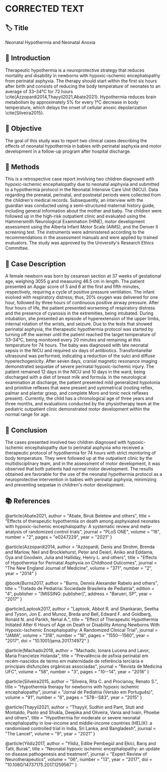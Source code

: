 # CORRECTED TEXT

## 🏷️ Title
Neonatal Hypothermia and Neonatal Anoxia

## 📄 Introduction
Therapeutic hypothermia is a neuroprotective strategy that reduces mortality and disability in newborns with hypoxic-ischemic encephalopathy from perinatal asphyxia. The therapy should start within the first six hours after birth and consists of reducing the body temperature of neonates to an average of 33–34°C for 72 hours \cite{Azzopardi2014,Thayyil2021,Abate2021}. Hypothermia reduces brain metabolism by approximately 5% for every 1°C decrease in body temperature, which delays the onset of cellular anoxic depolarization \cite{Silveira2015}.

## 📄 Objective
The goal of this study was to report two clinical cases describing the effects of neonatal hypothermia in babies with perinatal asphyxia and motor development in a follow-up program after hospital discharge.

## 📄 Methods
This is a retrospective case report involving two children diagnosed with hypoxic-ischemic encephalopathy due to neonatal asphyxia and submitted to a hypothermia protocol in the Neonatal Intensive Care Unit (NICU). Data regarding the prenatal, perinatal, and postnatal periods were collected from the children's medical records. Subsequently, an interview with the guardian was conducted using a semi-structured maternal history guide, including general information about the mother and baby. The children were followed up in the high-risk outpatient clinic and evaluated using the Hammersmith Neurological Examination (HINE), motor development assessment using the Alberta Infant Motor Scale (AIMS), and the Denver II screening test. The instruments were administered according to the recommendations in the assessment manuals and were applied by trained evaluators. The study was approved by the University's Research Ethics Committee.

## 📄 Case Description
A female newborn was born by cesarean section at 37 weeks of gestational age, weighing 3055 g and measuring 46.5 cm in length. The patient presented an Apgar score of 5 and 6 at the first and fifth minutes, respectively, requiring a cycle of positive pressure ventilation. The infant evolved with respiratory distress; thus, 20% oxygen was delivered for one hour, followed by three hours of continuous positive airway pressure. After four hours of life, the patient presented worsening of respiratory distress and the presence of cyanosis in the extremities, being intubated. During intubation, she presented an episode of hyperextension of the upper limbs, internal rotation of the wrists, and seizure. Due to the tests that showed perinatal asphyxia, the therapeutic hypothermia protocol was started by turning off the warmer until the patient reached the target temperature of 33–34°C, being monitored every 20 minutes and remaining at this temperature for 74 hours. The baby was diagnosed with late neonatal sepsis in the NICU and required six days of antibiotics. Transfontanellar ultrasound was performed, indicating a reduction of the sulci and diffuse hyperechogenicity. After seven days, cranial magnetic resonance imaging demonstrated sequelae of severe perinatal hypoxic-ischemic injury. The patient remained 12 days in the NICU and 10 days in the ward, being discharged with a diet of breast milk and formula. In the neurological examination at discharge, the patient presented mild generalized hypotonia and primitive reflexes that were present and symmetrical (rooting reflex, palmar and plantar grasp, and complete Moro and tonic neck reflexes present). Currently, the child has a chronological age of three years and three months, and evaluations conducted by the physiotherapy team at the pediatric outpatient clinic demonstrated motor development within the normal range for age.

## 📄 Conclusion
The cases presented involved two children diagnosed with hypoxic-ischemic encephalopathy due to perinatal asphyxia who received a therapeutic protocol of hypothermia for 74 hours with strict monitoring of body temperature. They were followed up at the outpatient clinic by the multidisciplinary team, and in the assessment of motor development, it was observed that both patients had normal motor development. The results obtained are favorable for the use of the neonatal hypothermia protocol as a neuroprotective intervention in babies with perinatal asphyxia, minimizing and preventing sequelae in children's motor development.

## 📚 References
@article{Abate2021,
  author = "Abate, Biruk Beletew and others",
  title = "Effects of therapeutic hypothermia on death among asphyxiated neonates with hypoxic-ischemic encephalopathy: A systematic review and meta-analysis of randomized control trials",
  journal = "PLoS ONE",
  volume = "16",
  number = "2",
  pages = "e0247229",
  year = "2021"
}

@article{Azzopardi2014,
  author = "Azzopardi, Denis and Strohm, Brenda and Marlow, Neil and Brocklehurst, Peter and Deierl, Aniko and Eddama, Oya and Goodwin, Julia and Halliday, Henry L. and others",
  title = "Effects of Hypothermia for Perinatal Asphyxia on Childhood Outcomes",
  journal = "The New England Journal of Medicine",
  volume = "371",
  number = "2",
  year = "2014"
}

@book{Burns2017,
  author = "Burns, Dennis Alexander Rabelo and others",
  title = "Tratado de Pediatria: Sociedade Brasileira de Pediatria",
  edition = "4",
  publisher = "[MISSING: publisher]",
  address = "Barueri, SP",
  year = "2017"
}

@article{Laptook2017,
  author = "Laptook, Abbot R. and Shankaran, Seetha and Tyson, Jon E. and Munoz, Breda and Bell, Edward F. and Goldberg, Ronald N. and Parikh, Nehal A.",
  title = "Effect of Therapeutic Hypothermia Initiated After 6 Hours of Age on Death or Disability Among Newborns With Hypoxic-Ischemic Encephalopathy: A Randomized Clinical Trial",
  journal = "JAMA",
  volume = "318",
  number = "16",
  pages = "1550--1560",
  year = "2017",
  doi = "10.1001/jama.2017.14972"
}

@article{Machado2018,
  author = "Machado, Ionara Lucena and Lavor, Maria Francielze Holanda",
  title = "Prevalência de asfixia perinatal em recém-nascidos de termo em maternidade de referência terciária e principais disfunções orgânicas associadas",
  journal = "Revista de Medicina UFC",
  volume = "58",
  number = "3",
  pages = "10--14",
  year = "2018"
}

@article{Silveira2015,
  author = "Silveira, Rita C. and Procianoy, Renato S.",
  title = "Hypothermia therapy for newborns with hypoxic ischemic encephalopathy",
  journal = "Jornal de Pediatria (Versão em Português)",
  volume = "91",
  number = "6",
  pages = "S78--S83",
  year = "2015"
}

@article{Thayyil2021,
  author = "Thayyil, Sudhin and Pant, Stuti and Montaldo, Paolo and Shukla, Deepika and Oliveira, Vania and Ivain, Phoebe and others",
  title = "Hypothermia for moderate or severe neonatal encephalopathy in low-income and middle-income countries (HELIX): a randomised controlled trial in India, Sri Lanka, and Bangladesh",
  journal = "The Lancet",
  volume = "9",
  year = "2021"
}

@article{Yildiz2017,
  author = "Yildiz, Edibe Pembegül and Ekici, Barış and Tatli, Burak",
  title = "Neonatal hypoxic ischemic encephalopathy: an update on disease pathogenesis and treatment",
  journal = "Expert Review of Neurotherapeutics",
  volume = "06",
  number = "13",
  year = "2017",
  doi = "10.1080/14737175.2017.1259567"
}